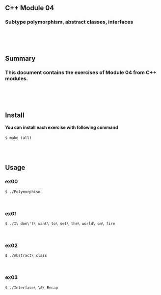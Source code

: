 ## C++ Module 04
### Subtype polymorphism, abstract classes, interfaces
<br/><br/><br/>

## Summary
### This document contains the exercises of Module 04 from C++ modules.
<br/><br/><br/>

## Install
#### You can install each exercise with following command
	$ make (all)
<br/><br/>

## Usage
### ex00
	$ ./Polymorphism
<br/>

### ex01
	$ ./I\ don\'t\ want\ to\ set\ the\ world\ on\ fire
<br/>

### ex02
	$ ./Abstract\ class
<br/>

### ex03
	$ ./Interface\ \&\ Recap
<br/>